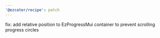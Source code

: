 ```yaml
---
'@ezcater/recipe': patch
---
```


fix: add relative position to EzProgressMui container to prevent scrolling progress circles

